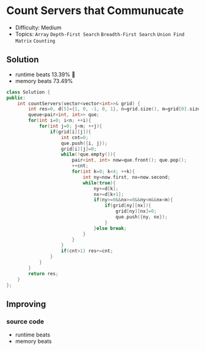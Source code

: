 # Count Servers that Communucate
- Difficulty: Medium
- Topics:  `Array` `Depth-First Search` `Breadth-First Search` `Union Find` `Matrix` `Counting`

## Solution
- runtime beats 13.39% 🤮
- memory beats 73.49%
``` cpp
class Solution {
public:
    int countServers(vector<vector<int>>& grid) {
        int res=0, d[5]={1, 0, -1, 0, 1}, n=grid.size(), m=grid[0].size();
        queue<pair<int, int>> que;
        for(int i=0; i<n; ++i){
            for(int j=0; j<m; ++j){
                if(grid[i][j]){
                    int cnt=0;
                    que.push({i, j});
                    grid[i][j]=0;
                    while(!que.empty()){
                        pair<int, int> now=que.front(); que.pop();
                        ++cnt;
                        for(int k=0; k<4; ++k){
                            int ny=now.first, nx=now.second;
                            while(true){
                                ny+=d[k];
                                nx+=d[k+1];
                                if(ny>=0&&nx>=0&&ny<n&&nx<m){
                                    if(grid[ny][nx]){
                                        grid[ny][nx]=0;
                                        que.push({ny, nx});
                                    }
                                }else break;
                            }
                        }
                    }
                    if(cnt>1) res+=cnt;
                }
            }
        }
        return res;
    }
};
```

## Improving
### source code
- runtime beats 
- memory beats 
``` cpp
```